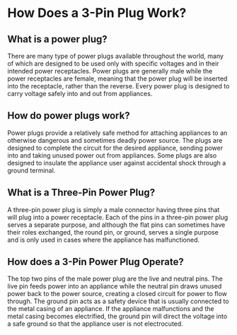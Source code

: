 # How Does a 3-Pin Plug Work?

## What is a power plug?

There are many type of power plugs available throughout the world, many of which are designed to be used only with specific voltages and in their intended power receptacles. Power plugs are generally male while the power receptacles are female, meaning that the power plug will be inserted into the receptacle, rather than the reverse. Every power plug is designed to carry voltage safely into and out from appliances.

## How do power plugs work?

Power plugs provide a relatively safe method for attaching appliances to an otherwise dangerous and sometimes deadly power source. The plugs are designed to complete the circuit for the desired appliance, sending power into and taking unused power out from appliances. Some plugs are also designed to insulate the appliance user against accidental shock through a ground terminal.

## What is a Three-Pin Power Plug?

A three-pin power plug is simply a male connector having three pins that will plug into a power receptacle. Each of the pins in a three-pin power plug serves a separate purpose, and although the flat pins can sometimes have their roles exchanged, the round pin, or ground, serves a single purpose and is only used in cases where the appliance has malfunctioned.

## How does a 3-Pin Power Plug Operate?

The top two pins of the male power plug are the live and neutral pins. The live pin feeds power into an appliance while the neutral pin draws unused power back to the power source, creating a closed circuit for power to flow through. The ground pin acts as a safety device that is usually connected to the metal casing of an appliance. If the appliance malfunctions and the metal casing becomes electrified, the ground pin will direct the voltage into a safe ground so that the appliance user is not electrocuted.

